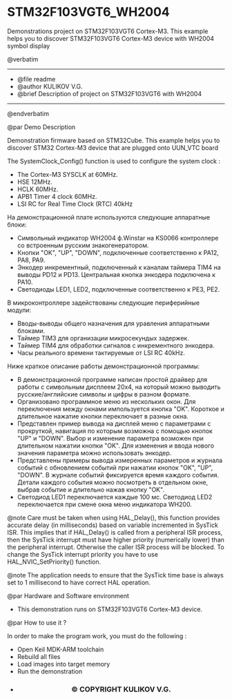 # STM32F103VGT6_WH2004
  Demonstrations project on STM32F103VGT6 Cortex-M3.
  This example helps you to discover STM32F103VGT6 Cortex-M3 device with WH2004 symbol display

  @verbatim
  ******************************************************************************
  * @file    readme
  * @author  KULIKOV V.G.
  * @brief   Description of project on STM32F103VGT6 with WH2004
  ******************************************************************************
  @endverbatim

@par Demo Description

Demonstration firmware based on STM32Cube. This example helps you to discover
STM32 Cortex-M3 device that are plugged onto UUN_VTC board

The SystemClock_Config() function is used to configure the system clock :
  - The Cortex-M3 SYSCLK at 60MHz.
  - HSE 12MHz.
  - HCLK 60MHz.
  - APB1 Timer 4 clock 60MHz.
  - LSI RC for Real Time Clock (RTC) 40kHz

На демонстрационной плате используются следующие аппаратные блоки:
  - Символьный индикатор WH2004 ф.Winstar на KS0066 контроллере со встроенным 
	русским знакогенератором.
  - Кнопки "OK", "UP", "DOWN", подключенные соответственно к PA12, PA8, PA9.
  - Энкодер инкрементный, подключенный к каналам таймера TIM4 на выводы PD12 и 
    PD13. Центральная кнопка энкодера подключена к PA10.
  - Светодиоды LED1, LED2, подключенные соответственно к PE3, PE2.
  
 В микроконтроллере задействованы следующие периферийные модули:
  - Вводы-выводы общего назначения для уравления аппаратными блоками.
  - Таймер TIM3 для организации микросекундых задержек.
  - Таймер TIM4 для обработки сигналов с инкрементного энкодера.
  - Часы реального времени тактируемые от LSI RC 40kHz.
 
 Ниже краткое описание работы демонстрационной программы:
  - В демонстрационной программе написан простой драйвер для работы с 
	символьным дисплеем 20х4, на который можно выводить русские/английские
	символы и цифры в разном формате.
  - Организовано программное меню из нескольких окон. Для переключения между
	окнами импользуется кнопка "OK". Короткое и длительное нажатие кнопки 
	переключает в разные окна.
  - Представлен пример вывода на дисплей меню с параметрами с прокруткой, 
	навигация по которым возможна с помощью кнопок "UP" и "DOWN". Выбор и 
	изменение параметра возможен при длительном нажатии кнопки "OK". Для
	изменения и ввода нового значения параметра можно использовать энкодер.
  - Представлены примеры вывода измеренных параметров и журнала событий с 
	обновлением событий при нажатии кнопок "OK", "UP", "DOWN". В журнале 
	событий фиксируется время каждого события. Детали каждого события можно 
	посмотреть в отдельном окне, выбрав событие и длительно нажав кнопку "OK".
  - Светодиод LED1 переключается каждые 100 мс. Светодиод LED2 переключается 
	при смене окна меню индикатора WH200.

@note Care must be taken when using HAL_Delay(), this function provides accurate
      delay (in milliseconds) based on variable incremented in SysTick ISR.
      This implies that if HAL_Delay() is called from a peripheral ISR process,
      then the SysTick interrupt must have higher priority (numerically lower)
      than the peripheral interrupt. Otherwise the caller ISR process will be blocked.
      To change the SysTick interrupt priority you have to use HAL_NVIC_SetPriority() function.

@note The application needs to ensure that the SysTick time base is always set to
      1 millisecond to have correct HAL operation.

@par Hardware and Software environment

  - This demonstration runs on STM32F103VGT6 Cortex-M3 device.
  
@par How to use it ?

In order to make the program work, you must do the following :
 - Open Keil MDK-ARM toolchain
 - Rebuild all files
 - Load images into target memory
 - Run the demonstration

 * <h3><center>&copy; COPYRIGHT KULIKOV V.G. </center></h3>
 
